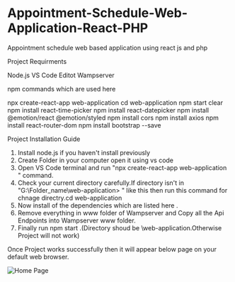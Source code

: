 # Appointment-Schedule-Web-Application-React-PHP
Appointment schedule web based application using react js and php

Project Requirments

Node.js 
VS Code Editot
Wampserver

npm commands which are used here

npx create-react-app web-application 
cd web-application 
npm start 
clear 
npm install react-time-picker 
npm install react-datepicker
npm install @emotion/react @emotion/styled 
npm install cors
npm install axios 
npm install react-router-dom
npm install bootstrap --save


Project Installation Guide
1. Install node.js if you haven't install previously
2. Create Folder in your computer open it using vs code
3. Open VS Code terminal and run "npx create-react-app web-application " command.
4. Check your current directory carefully.If directory isn't in  "G:\Folder_name\web-application> " like this then run this command for chnage directry.cd web-application
5. Now install of the dependencies which are listed here .
6. Remove everything in www folder of Wampserver and Copy all the Api Endpoints into Wampserver www folder.
7. Finally run npm start .(Directory shoud be \web-application.Otherwise Project will not work)


Once Project works successfully then it will appear below page on your default web browser.

   ![Home Page](https://github.com/ridmiWeerakoon/Appointment-Schedule-Web-Application-React-PHP/assets/98549500/6ac18c51-b57f-42eb-840c-bf50d9723c73)


